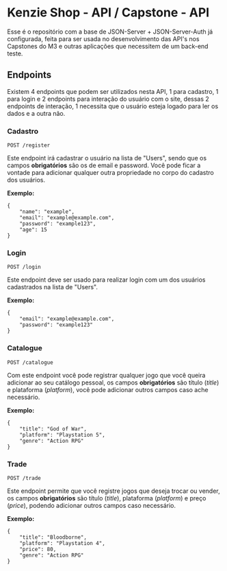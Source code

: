 # Kenzie Shop - API / Capstone - API

Esse é o repositório com a base de JSON-Server + JSON-Server-Auth já configurada, feita para ser usada no desenvolvimento das API's nos Capstones do M3 e outras aplicações que necessitem de um back-end teste.

## Endpoints

Existem 4 endpoints que podem ser utilizados nesta API, 1 para cadastro, 1 para login e 2 endpoints para interação do usuário com o site, dessas 2 endpoints de interação, 1 necessita que o usuário esteja logado para ler os dados e a outra não.

### Cadastro

`POST /register`

Este endpoint irá cadastrar o usuário na lista de "Users", sendo que os campos **obrigatórios** são os de email e password.
Você pode ficar a vontade para adicionar qualquer outra propriedade no corpo do cadastro dos usuários.

**Exemplo:**

```
{
    "name": "example",
    "email": "example@example.com",
    "password": "example123",
    "age": 15
}
```

### Login

`POST /login`

Este endpoint deve ser usado para realizar login com um dos usuários cadastrados na lista de "Users".

**Exemplo:**

```
{
    "email": "example@example.com",
    "password": "example123"
}
```

### Catalogue

`POST /catalogue`

Com este endpoint você pode registrar qualquer jogo que você queira adicionar ao seu catálogo pessoal, os campos **obrigatórios** são título (_title_) e plataforma (_platform_), você pode adicionar outros campos caso ache necessário.

**Exemplo:**

```
{
    "title": "God of War",
    "platform": "Playstation 5",
    "genre": "Action RPG"
}
```

### Trade

`POST /trade`

Este endpoint permite que você registre jogos que deseja trocar ou vender, os campos **obrigatórios** são título (_title_), plataforma (_platform_) e preço (_price_), podendo adicionar outros campos caso necessário.

**Exemplo:**

```
{
    "title": "Bloodborne",
    "platform": "Playstation 4",
    "price": 80,
    "genre": "Action RPG"
}
```
